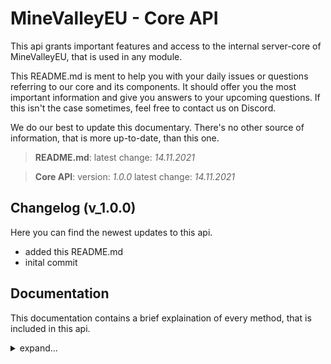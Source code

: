 # MineValleyEU - Core API
This api grants important features and access to the internal server-core of MineValleyEU, that is used in any module.

This README.md is ment to help you with your daily issues or questions referring to our core and its components. It should offer you the most important information and give you answers to your upcoming questions. If this isn't the case sometimes, feel free to contact us on Discord.

We do our best to update this documentary. There's no other source of information, that is more up-to-date, than this one.

> **README.md**:
> latest change: _14.11.2021_

> **Core API**:
> version: _1.0.0_
> latest change: _14.11.2021_

## Changelog (v_1.0.0)
Here you can find the newest updates to this api.
- added this README.md
- inital commit

## Documentation
This documentation contains a brief explaination of every method, that is included in this api.

<details><summary>expand...</summary>
There's a text following here
</details>
